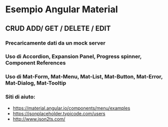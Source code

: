 # Esempio Angular Material

## CRUD ADD/ GET / DELETE / EDIT
### Precaricamente dati da un mock server
### Uso di Accordion, Expansion Panel, Progress spinner, Component References
### Uso di Mat-Form, Mat-Menu, Mat-List, Mat-Button, Mat-Error, Mat-Dialog, Mat-Tooltip
### Siti di aiuto:
 - https://material.angular.io/components/menu/examples
 - https://jsonplaceholder.typicode.com/users
 - http://www.json2ts.com/